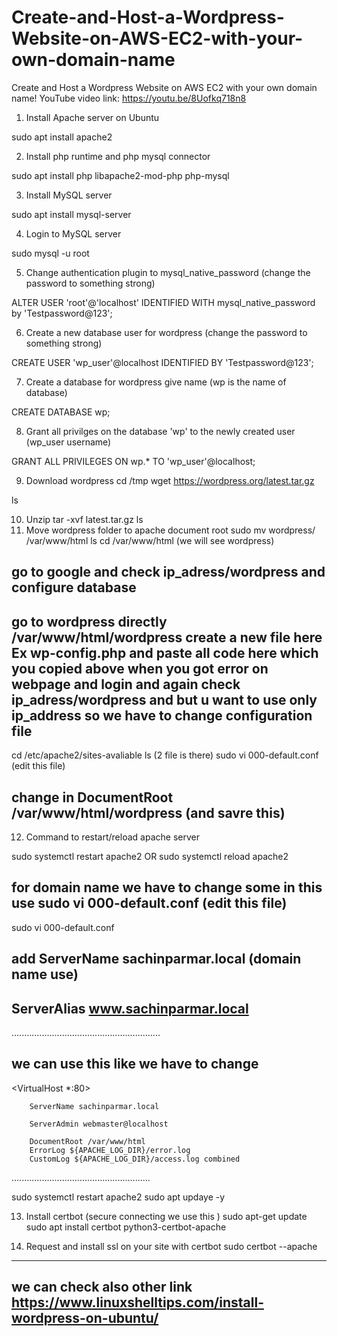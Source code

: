 # Create-and-Host-a-Wordpress-Website-on-AWS-EC2-with-your-own-domain-name
Create and Host a Wordpress Website on AWS EC2 with your own domain name!
YouTube video link: https://youtu.be/8Uofkq718n8


1. Install Apache server on Ubuntu

sudo apt install apache2

2. Install php runtime and php mysql connector

sudo apt install php libapache2-mod-php php-mysql

3. Install MySQL server

sudo apt install mysql-server

4. Login to MySQL server

sudo mysql -u root

5. Change authentication plugin to mysql_native_password (change the password to something strong)

ALTER USER 'root'@'localhost' IDENTIFIED WITH mysql_native_password by 'Testpassword@123';

6. Create a new database user for wordpress (change the password to something strong)

CREATE USER 'wp_user'@localhost IDENTIFIED BY 'Testpassword@123';

7. Create a database for wordpress give name (wp is the name of database)

CREATE DATABASE wp;

8. Grant all privilges on the database 'wp' to the newly created user (wp_user username)

GRANT ALL PRIVILEGES ON wp.* TO 'wp_user'@localhost;

9. Download wordpress
cd /tmp
wget https://wordpress.org/latest.tar.gz

ls

10. Unzip
tar -xvf latest.tar.gz
ls 
11. Move wordpress folder to apache document root
sudo mv wordpress/ /var/www/html
ls 
cd /var/www/html   (we will see wordpress)

## go to google and check ip_adress/wordpress and configure database 
## go to wordpress directly /var/www/html/wordpress  create a new file here Ex wp-config.php and paste all code here which you copied  above when you got error on webpage and login and again check ip_adress/wordpress and but u want to use only ip_address so we have to change configuration file

cd /etc/apache2/sites-avaliable 
ls  (2 file is there)
sudo vi 000-default.conf  (edit this file)
## change in    DocumentRoot /var/www/html/wordpress    (and savre this)
12. Command to restart/reload apache server

sudo systemctl restart apache2
OR
sudo systemctl reload apache2
## for domain name we have to change some in this use sudo vi 000-default.conf  (edit this file)
sudo vi 000-default.conf 
## add  ServerName sachinparmar.local        (domain name use)
##      ServerAlias www.sachinparmar.local
...........................................................
## we can use this like we have to change 

<VirtualHost *:80>

        ServerName sachinparmar.local
        
        ServerAdmin webmaster@localhost
        
        DocumentRoot /var/www/html
        ErrorLog ${APACHE_LOG_DIR}/error.log
        CustomLog ${APACHE_LOG_DIR}/access.log combined
        
</VirtualHost>
.......................................................

sudo systemctl restart apache2
sudo apt updaye -y

13. Install certbot (secure connecting we use this )
sudo apt-get update
sudo apt install certbot python3-certbot-apache

14. Request and install ssl on your site with certbot
sudo certbot --apache

----------------------------------------------------------------------
## we can check also other link  https://www.linuxshelltips.com/install-wordpress-on-ubuntu/ 
